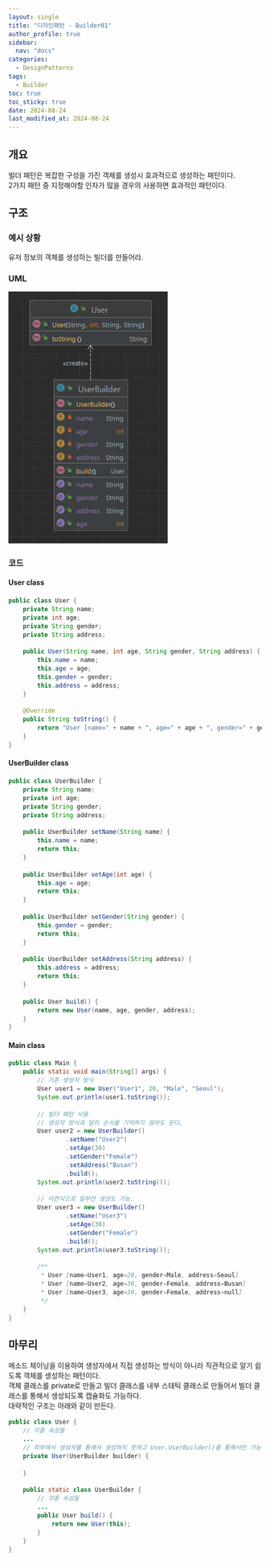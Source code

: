 ```yaml
---
layout: single
title: "디자인패턴 - Builder01"
author_profile: true
sidebar:
  nav: "docs"
categories: 
  - DesignPatterns
tags:
  - Builder
toc: true
toc_sticky: true
date: 2024-08-24
last_modified_at: 2024-08-24
---
```


## 개요
빌더 패턴은 복잡한 구성을 가진 객체를 생성시 효과적으로 생성하는 패턴이다.  
2가지 패턴 중 지정해야할 인자가 많을 경우의 사용하면 효과적인 패턴이다.

## 구조
### 예시 상황
유저 정보의 객체를 생성하는 빌더를 만들어라.

### UML
![image](../../../images/design/design-pattern/design-pattern_builder01.PNG)

### 코드
#### User class
```java
public class User {
    private String name;
    private int age;
    private String gender;
    private String address;

    public User(String name, int age, String gender, String address) {
        this.name = name;
        this.age = age;
        this.gender = gender;
        this.address = address;
    }

    @Override
    public String toString() {
        return "User [name=" + name + ", age=" + age + ", gender=" + gender + ", address=" + address + "]";
    }
}
```

#### UserBuilder class
```java
public class UserBuilder {
    private String name;
    private int age;
    private String gender;
    private String address;

    public UserBuilder setName(String name) {
        this.name = name;
        return this;
    }

    public UserBuilder setAge(int age) {
        this.age = age;
        return this;
    }

    public UserBuilder setGender(String gender) {
        this.gender = gender;
        return this;
    }

    public UserBuilder setAddress(String address) {
        this.address = address;
        return this;
    }

    public User build() {
        return new User(name, age, gender, address);
    }
}
```

#### Main class
```java
public class Main {
    public static void main(String[] args) {
        // 기존 생성자 방식
        User user1 = new User("User1", 20, "Male", "Seoul");
        System.out.println(user1.toString());

        // 빌더 패턴 사용
        // 생성자 방식과 달리 순서를 기억하지 않아도 된다.
        User user2 = new UserBuilder()
                .setName("User2")
                .setAge(30)
                .setGender("Female")
                .setAddress("Busan")
                .build();
        System.out.println(user2.toString());

        // 이런식으로 일부만 생성도 가능.
        User user3 = new UserBuilder()
                .setName("User3")
                .setAge(30)
                .setGender("Female")
                .build();
        System.out.println(user3.toString());

        /**
         * User [name=User1, age=20, gender=Male, address=Seoul]
         * User [name=User2, age=30, gender=Female, address=Busan]
         * User [name=User3, age=30, gender=Female, address=null]
         */
    }
}
```

## 마무리
메소드 체이닝을 이용하여 생성자에서 직접 생성하는 방식이 아니라 직관적으로 알기 쉽도록 객체를 생성하는 패턴이다.  
객체 클래스를 private로 만들고 빌더 클래스를 내부 스태틱 클래스로 만들어서 빌더 클래스를 통해서 생성되도록 캡슐화도 가능하다.  
대략적인 구조는 아래와 같이 만든다.

```java
public class User {
    // 각종 속성들
    ...
    // 외부에서 생성자를 통해서 생성하지 못하고 User.UserBuilder()를 통해서만 가능하다.
    private User(UserBuilder builder) {
        
    }

    public static class UserBuilder {
        // 각종 속성들
        ... 
        public User build() {
            return new User(this);
        }
    }
}
```
